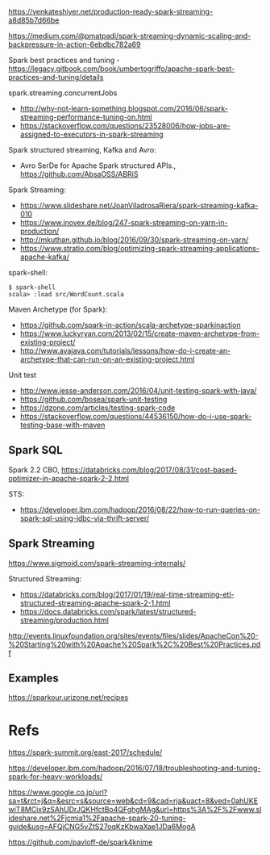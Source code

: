 https://venkateshiyer.net/production-ready-spark-streaming-a8d85b7d66be

https://medium.com/@pmatpadi/spark-streaming-dynamic-scaling-and-backpressure-in-action-6ebdbc782a69

Spark best practices and tuning - https://legacy.gitbook.com/book/umbertogriffo/apache-spark-best-practices-and-tuning/details

spark.streaming.concurrentJobs
* http://why-not-learn-something.blogspot.com/2016/06/spark-streaming-performance-tuning-on.html
* https://stackoverflow.com/questions/23528006/how-jobs-are-assigned-to-executors-in-spark-streaming

Spark structured streaming, Kafka and Avro:
* Avro SerDe for Apache Spark structured APIs., https://github.com/AbsaOSS/ABRiS

Spark Streaming:
- https://www.slideshare.net/JoanViladrosaRiera/spark-streaming-kafka-010
- https://www.inovex.de/blog/247-spark-streaming-on-yarn-in-production/
- http://mkuthan.github.io/blog/2016/09/30/spark-streaming-on-yarn/
- https://www.stratio.com/blog/optimizing-spark-streaming-applications-apache-kafka/


spark-shell:
```
$ spark-shell
scala> :load src/WordCount.scala

```

Maven Archetype (for Spark):
- https://github.com/spark-in-action/scala-archetype-sparkinaction
- https://www.luckyryan.com/2013/02/15/create-maven-archetype-from-existing-project/
- http://www.avajava.com/tutorials/lessons/how-do-i-create-an-archetype-that-can-run-on-an-existing-project.html


Unit test
- http://www.jesse-anderson.com/2016/04/unit-testing-spark-with-java/
- https://github.com/bosea/spark-unit-testing
- https://dzone.com/articles/testing-spark-code
- https://stackoverflow.com/questions/44536150/how-do-i-use-spark-testing-base-with-maven

## Spark SQL
Spark 2.2 CBO, https://databricks.com/blog/2017/08/31/cost-based-optimizer-in-apache-spark-2-2.html

STS:
- https://developer.ibm.com/hadoop/2016/08/22/how-to-run-queries-on-spark-sql-using-jdbc-via-thrift-server/


## Spark Streaming

https://www.sigmoid.com/spark-streaming-internals/

Structured Streaming:
- https://databricks.com/blog/2017/01/19/real-time-streaming-etl-structured-streaming-apache-spark-2-1.html
- https://docs.databricks.com/spark/latest/structured-streaming/production.html

http://events.linuxfoundation.org/sites/events/files/slides/ApacheCon%20-%20Starting%20with%20Apache%20Spark%2C%20Best%20Practices.pdf

## Examples

https://sparkour.urizone.net/recipes


# Refs
https://spark-summit.org/east-2017/schedule/

https://developer.ibm.com/hadoop/2016/07/18/troubleshooting-and-tuning-spark-for-heavy-workloads/


https://www.google.co.jp/url?sa=t&rct=j&q=&esrc=s&source=web&cd=9&cad=rja&uact=8&ved=0ahUKEwiT8MCix9zSAhUDrJQKHfctBo4QFghgMAg&url=https%3A%2F%2Fwww.slideshare.net%2Fjcmia1%2Fapache-spark-20-tuning-guide&usg=AFQjCNG5vZtS27oqKzKbwaXae1JDa6MogA

https://github.com/pavloff-de/spark4knime